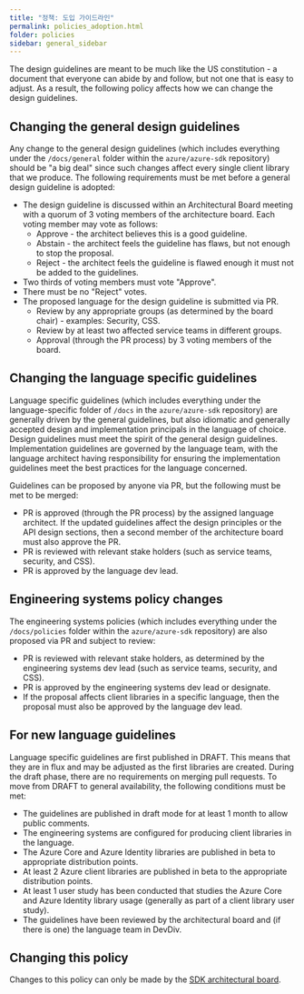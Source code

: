 ```yaml
---
title: "정책: 도입 가이드라인"
permalink: policies_adoption.html
folder: policies
sidebar: general_sidebar
---
```


The design guidelines are meant to be much like the US constitution - a document that everyone can abide by and follow, but not one that is easy to adjust.  As a result, the following policy affects how we can change the design guidelines.

## Changing the general design guidelines

Any change to the general design guidelines (which includes everything under the `/docs/general` folder within the `azure/azure-sdk` repository) should be "a big deal" since such changes affect every single client library that we produce.  The following requirements must be met before a general design guideline is adopted:

* The design guideline is discussed within an Architectural Board meeting with a quorum of 3 voting members of the architecture board.  Each voting member may vote as follows:
    * Approve - the architect believes this is a good guideline.
    * Abstain - the architect feels the guideline has flaws, but not enough to stop the proposal.
    * Reject - the architect feels the guideline is flawed enough it must not be added to the guidelines.
* Two thirds of voting members must vote "Approve".
* There must be no "Reject" votes.
* The proposed language for the design guideline is submitted via PR.
    * Review by any appropriate groups (as determined by the board chair) - examples: Security, CSS.
    * Review by at least two affected service teams in different groups.
    * Approval (through the PR process) by 3 voting members of the board.

## Changing the language specific guidelines

Language specific guidelines (which includes everything under the language-specific folder of `/docs` in the `azure/azure-sdk` repository) are generally driven by the general guidelines, but also idiomatic and generally accepted design and implementation principals in the language of choice.  Design guidelines must meet the spirit of the general design guidelines.  Implementation guidelines are governed by the language team, with the language architect having responsibility for ensuring the implementation guidelines meet the best practices for the language concerned.

Guidelines can be proposed by anyone via PR, but the following must be met to be merged:

* PR is approved (through the PR process) by the assigned language architect.  If the updated guidelines affect the design principles or the API design sections, then a second member of the architecture board must also approve the PR.
* PR is reviewed with relevant stake holders (such as service teams, security, and CSS).
* PR is approved by the language dev lead.

## Engineering systems policy changes

The engineering systems policies (which includes everything under the `/docs/policies` folder within the `azure/azure-sdk` repository) are also proposed via PR and subject to review:

* PR is reviewed with relevant stake holders, as determined by the engineering systems dev lead (such as service teams, security, and CSS).
* PR is approved by the engineering systems dev lead or designate.
* If the proposal affects client libraries in a specific language, then the proposal must also be approved by the language dev lead.

## For new language guidelines

Language specific guidelines are first published in DRAFT.  This means that they are in flux and may be adjusted as the first libraries are created.  During the draft phase, there are no requirements on merging pull requests.  To move from DRAFT to general availability, the following conditions must be met:

* The guidelines are published in draft mode for at least 1 month to allow public comments.
* The engineering systems are configured for producing client libraries in the language.
* The Azure Core and Azure Identity libraries are published in beta to appropriate distribution points.
* At least 2 Azure client libraries are published in beta to the appropriate distribution points.
* At least 1 user study has been conducted that studies the Azure Core and Azure Identity library usage (generally as part of a client library user study).
* The guidelines have been reviewed by the architectural board and (if there is one) the language team in DevDiv.

## Changing this policy

Changes to this policy can only be made by the [SDK architectural board](mailto:adparch@microsoft.com).

